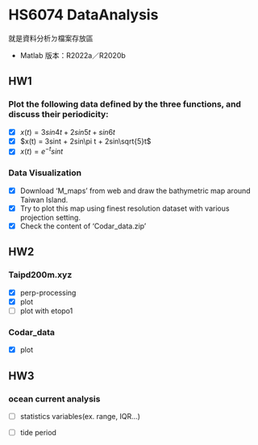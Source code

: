 # HS6074 DataAnalysis
就是資料分析ㄉ檔案存放區
* Matlab 版本：R2022a／R2020b

## HW1

### Plot the following data defined by the three functions, and discuss their periodicity:
* [x] $x(t) = 3sin4t + 2sin5t + sin6t$
* [x] $x(t) = 3sint + 2sin\pi t + 2sin\sqrt{5}t$
* [x] $x(t) = e^{-t}sint$

### Data Visualization 
* [x] Download ‘M_maps’ from web and draw the bathymetric map around Taiwan Island.
* [x] Try to plot this map using finest resolution dataset with various projection setting.
* [x] Check the content of ‘Codar_data.zip’

## HW2
### Taipd200m.xyz
* [x] perp-processing
* [x] plot
* [ ] plot with etopo1

###  Codar_data
* [x] plot

## HW3
### ocean current analysis
* [ ] statistics variables(ex. range, IQR...)
* [ ] tide period

